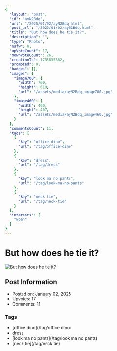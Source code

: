 ```yaml
---
{
  "layout": "post",
  "id": "ayN2Bdq",
  "url": "/2025/01/02/ayN2Bdq.html",
  "post_url": "/2025/01/02/ayN2Bdq.html",
  "title": "But how does he tie it?",
  "description": "",
  "type": "Photo",
  "nsfw": 0,
  "upVoteCount": 17,
  "downVoteCount": 26,
  "creationTs": 1735835362,
  "promoted": 0,
  "badges": [],
  "images": {
    "image700": {
      "width": 700,
      "height": 619,
      "url": "/assets/media/ayN2Bdq_image700.jpg"
    },
    "image460": {
      "width": 460,
      "height": 407,
      "url": "/assets/media/ayN2Bdq_image460.jpg"
    }
  },
  "commentsCount": 11,
  "tags": [
    {
      "key": "office dino",
      "url": "/tag/office-dino"
    },
    {
      "key": "dress",
      "url": "/tag/dress"
    },
    {
      "key": "look ma no pants",
      "url": "/tag/look-ma-no-pants"
    },
    {
      "key": "neck tie",
      "url": "/tag/neck-tie"
    }
  ],
  "interests": [
    "woah"
  ]
}
---
```


# But how does he tie it?

![But how does he tie it?](/assets/media/ayN2Bdq_image700.jpg)

## Post Information

- Posted on: January 02, 2025
- Upvotes: 17
- Comments: 11

### Tags

- [office dino](/tag/office dino)
- [dress](/tag/dress)
- [look ma no pants](/tag/look ma no pants)
- [neck tie](/tag/neck tie)
